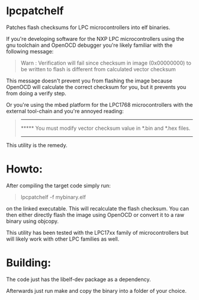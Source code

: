 # lpcpatchelf
Patches flash checksums for LPC microcontrollers into elf binaries.

If you're developing software for the NXP LPC microcontrollers using the gnu toolchain and OpenOCD debugger you're likely familiar with the following message:

> Warn : Verification will fail since checksum in image (0x00000000) to be written to flash is different from calculated vector checksum

This message doesn't prevent you from flashing the image because OpenOCD will calculate the correct checksum for you, but it prevents you from doing a verify step.

Or you're using the mbed platform for the LPC1768 microcontrollers with the external tool-chain and you're annoyed reading:

> *****
> ***** You must modify vector checksum value in *.bin and *.hex files.
> *****

This utility is the remedy. 

# Howto:

After compiling the target code simply run:

> lpcpatchelf -f mybinary.elf

on the linked executable. This will recalculate the flash checksum. You can then either directly flash the image using OpenOCD or convert it to a raw binary using objcopy.

This utility has been tested with the LPC17xx family of microcontrollers but will likely work with other LPC families as well.

# Building:

The code just has the libelf-dev package as a dependency.

Afterwards just run make and copy the binary into a folder of your choice.
